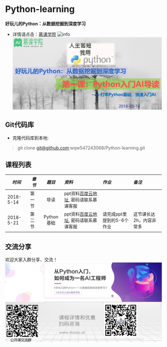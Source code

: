 # Python-learning
**好玩儿的Python：从数据挖掘到深度学习**
- 详情请点击：[慕课学院](http://www.mooc.ai/course/489)
![info](http://static.mooc.ai/files/course/2018/05-08/17590372d80d143595.jpg)
![简介](fig/intro.png)

## Git代码库
- 克隆代码库到本地:
> git clone git@github.com:wqw547243068/Python-learning.git

## 课程列表
|*时间*|*章节*|*题目*|*资料*|*作业*|*备注*|
|----|----|:------:|:----|:----|:----|
|2018-5-14|第一节|导读|ppt资料[百度云地址](https://pan.baidu.com/s/1hcEv2lYxACnbwMDO5egpbg), 密码请联系慕课客服|||
|2018-5-21|第二节|Python基础|ppt资料[百度云地址](https://pan.baidu.com/s/1jqRnnCkSUH3tG4YUm-yqlA), 密码请联系慕课客服|请完成ppt里提到的5-6个作业|这节课长达2h，内容非常多|
|||||||

## 交流分享
欢迎大家入群分享、交流！
![简介](fig/contact.png)


